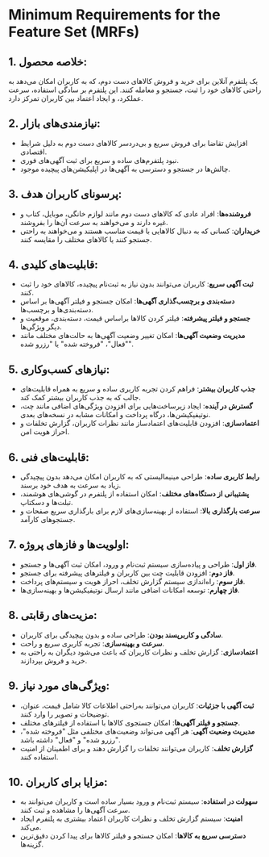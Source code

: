 # Minimum Requirements for the Feature Set (MRFs)

## 1. خلاصه محصول:
یک پلتفرم آنلاین برای خرید و فروش کالاهای دست دوم، که به کاربران امکان می‌دهد به راحتی کالاهای خود را ثبت، جستجو و معامله کنند. این پلتفرم بر سادگی استفاده، سرعت عملکرد، و ایجاد اعتماد بین کاربران تمرکز دارد.

## 2. نیازمندی‌های بازار:
- افزایش تقاضا برای فروش سریع و بی‌دردسر کالاهای دست دوم به دلیل شرایط اقتصادی.
- نبود پلتفرم‌های ساده و سریع برای ثبت آگهی‌های فوری.
- چالش‌ها در جستجو و دسترسی به آگهی‌ها در اپلیکیشن‌های پیچیده موجود.

## 3. پرسونای کاربران هدف:
- **فروشنده‌ها**: افراد عادی که کالاهای دست دوم مانند لوازم خانگی، موبایل، کتاب و غیره دارند و می‌خواهند به سرعت آن‌ها را بفروشند.
- **خریداران**: کسانی که به دنبال کالاهایی با قیمت مناسب هستند و می‌خواهند به راحتی جستجو کنند یا کالاهای مختلف را مقایسه کنند.

## 4. قابلیت‌های کلیدی:
- **ثبت آگهی سریع**: کاربران می‌توانند بدون نیاز به ثبت‌نام پیچیده، کالاهای خود را ثبت کنند.
- **دسته‌بندی و برچسب‌گذاری آگهی‌ها**: امکان جستجو و فیلتر آگهی‌ها بر اساس دسته‌بندی‌ها و برچسب‌ها.
- **جستجو و فیلتر پیشرفته**: فیلتر کردن کالاها براساس قیمت، دسته‌بندی، موقعیت و دیگر ویژگی‌ها.
- **مدیریت وضعیت آگهی‌ها**: امکان تغییر وضعیت آگهی‌ها به حالت‌های مختلف مانند "فعال"، "فروخته شده" یا "رزرو شده".

## 5. نیازهای کسب‌وکاری:
- **جذب کاربران بیشتر**: فراهم کردن تجربه کاربری ساده و سریع به همراه قابلیت‌های جالب که به جذب کاربران بیشتر کمک کند.
- **گسترش در آینده**: ایجاد زیرساخت‌هایی برای افزودن ویژگی‌های اضافی مانند چت، نوتیفیکیشن‌ها، درگاه پرداخت و امکانات مشابه در نسخه‌های بعدی.
- **اعتمادسازی**: افزودن قابلیت‌های اعتمادساز مانند نظرات کاربران، گزارش تخلفات و احراز هویت امن.

## 6. قابلیت‌های فنی:
- **رابط کاربری ساده**: طراحی مینیمالیستی که به کاربران امکان می‌دهد بدون پیچیدگی زیاد به سرعت به هدف خود برسند.
- **پشتیبانی از دستگاه‌های مختلف**: امکان استفاده از پلتفرم در گوشی‌های هوشمند، تبلت‌ها و دسکتاپ.
- **سرعت بارگذاری بالا**: استفاده از بهینه‌سازی‌های لازم برای بارگذاری سریع صفحات و جستجوهای کارآمد.

## 7. اولویت‌ها و فازهای پروژه:
- **فاز اول**: طراحی و پیاده‌سازی سیستم ثبت‌نام و ورود، امکان ثبت آگهی‌ها و جستجو.
- **فاز دوم**: افزودن قابلیت چت بین کاربران و فیلترهای پیشرفته برای جستجو.
- **فاز سوم**: راه‌اندازی سیستم گزارش تخلف، احراز هویت و سیستم‌های پرداخت.
- **فاز چهارم**: توسعه امکانات اضافی مانند ارسال نوتیفیکیشن‌ها و بهینه‌سازی‌ها.

## 8. مزیت‌های رقابتی:
- **سادگی و کاربرپسند بودن**: طراحی ساده و بدون پیچیدگی برای کاربران.
- **سرعت و بهینه‌سازی**: تجربه کاربری سریع و راحت.
- **اعتمادسازی**: گزارش تخلف و نظرات کاربران که باعث می‌شود دیگران به راحتی به خرید و فروش بپردازند.

## 9. ویژگی‌های مورد نیاز:
- **ثبت آگهی با جزئیات**: کاربران می‌توانند به‌راحتی اطلاعات کالا شامل قیمت، عنوان، توضیحات و تصویر را وارد کنند.
- **جستجو و فیلتر آگهی‌ها**: امکان جستجوی کالاها با استفاده از فیلترهای مختلف.
- **مدیریت وضعیت آگهی**: هر آگهی می‌تواند وضعیت‌های مختلفی مثل "فروخته شده"، "رزرو شده" و "فعال" داشته باشد.
- **گزارش تخلف**: کاربران می‌توانند تخلفات را گزارش دهند و برای اطمینان از امنیت استفاده کنند.

## 10. مزایا برای کاربران:
- **سهولت در استفاده**: سیستم ثبت‌نام و ورود بسیار ساده است و کاربران می‌توانند به سرعت آگهی‌ها را مشاهده و ثبت کنند.
- **امنیت**: سیستم گزارش تخلف و نظرات کاربران اعتماد بیشتری به پلتفرم ایجاد می‌کند.
- **دسترسی سریع به کالاها**: امکان جستجو و فیلتر کالاها برای پیدا کردن دقیق‌ترین گزینه‌ها.

